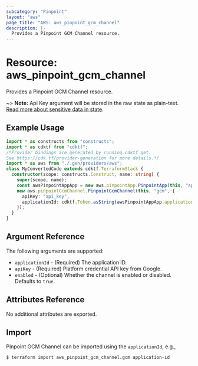 ```yaml
---
subcategory: "Pinpoint"
layout: "aws"
page_title: "AWS: aws_pinpoint_gcm_channel"
description: |-
  Provides a Pinpoint GCM Channel resource.
---
```


# Resource: aws_pinpoint_gcm_channel

Provides a Pinpoint GCM Channel resource.

~> **Note:** Api Key argument will be stored in the raw state as plain-text.
[Read more about sensitive data in state](https://www.terraform.io/docs/state/sensitive-data.html).

## Example Usage

```typescript
import * as constructs from "constructs";
import * as cdktf from "cdktf";
/*Provider bindings are generated by running cdktf get.
See https://cdk.tf/provider-generation for more details.*/
import * as aws from "./.gen/providers/aws";
class MyConvertedCode extends cdktf.TerraformStack {
  constructor(scope: constructs.Construct, name: string) {
    super(scope, name);
    const awsPinpointAppApp = new aws.pinpointApp.PinpointApp(this, "app", {});
    new aws.pinpointGcmChannel.PinpointGcmChannel(this, "gcm", {
      apiKey: "api_key",
      applicationId: cdktf.Token.asString(awsPinpointAppApp.applicationId),
    });
  }
}

```

## Argument Reference

The following arguments are supported:

* `applicationId` - (Required) The application ID.
* `apiKey` - (Required) Platform credential API key from Google.
* `enabled` - (Optional) Whether the channel is enabled or disabled. Defaults to `true`.

## Attributes Reference

No additional attributes are exported.

## Import

Pinpoint GCM Channel can be imported using the `applicationId`, e.g.,

```
$ terraform import aws_pinpoint_gcm_channel.gcm application-id
```

<!-- cache-key: cdktf-0.17.0-pre.15 input-c91eec70955559096b9bdafae183626b5f3fca270e76688753f1ca494a1b46d8 -->